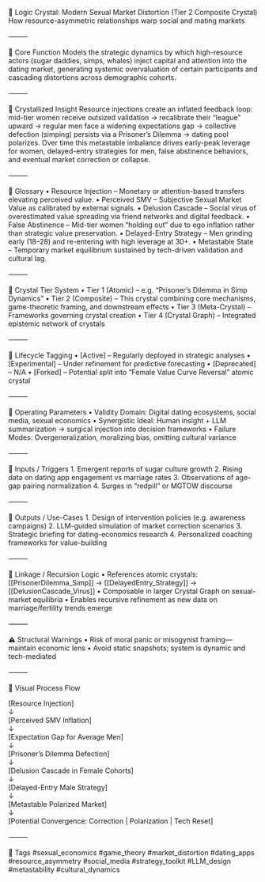 🧊 Logic Crystal: Modern Sexual Market Distortion (Tier 2 Composite Crystal)
How resource-asymmetric relationships warp social and mating markets

⸻

🔹 Core Function
Models the strategic dynamics by which high-resource actors (sugar daddies, simps, whales) inject capital and attention into the dating market, generating systemic overvaluation of certain participants and cascading distortions across demographic cohorts.

⸻

🔹 Crystallized Insight
Resource injections create an inflated feedback loop: mid-tier women receive outsized validation → recalibrate their “league” upward → regular men face a widening expectations gap → collective defection (simping) persists via a Prisoner’s Dilemma → dating pool polarizes. Over time this metastable imbalance drives early-peak leverage for women, delayed-entry strategies for men, false abstinence behaviors, and eventual market correction or collapse.

⸻

🔹 Glossary
• Resource Injection – Monetary or attention-based transfers elevating perceived value.
• Perceived SMV – Subjective Sexual Market Value as calibrated by external signals.
• Delusion Cascade – Social virus of overestimated value spreading via friend networks and digital feedback.
• False Abstinence – Mid-tier women “holding out” due to ego inflation rather than strategic value preservation.
• Delayed-Entry Strategy – Men grinding early (18–28) and re-entering with high leverage at 30+.
• Metastable State – Temporary market equilibrium sustained by tech-driven validation and cultural lag.

⸻

🔹 Crystal Tier System
• Tier 1 (Atomic) – e.g. “Prisoner’s Dilemma in Simp Dynamics”
• Tier 2 (Composite) – This crystal combining core mechanisms, game-theoretic framing, and downstream effects
• Tier 3 (Meta-Crystal) – Frameworks governing crystal creation
• Tier 4 (Crystal Graph) – Integrated epistemic network of crystals

⸻

🔹 Lifecycle Tagging
• [Active] – Regularly deployed in strategic analyses
• [Experimental] – Under refinement for predictive forecasting
• [Deprecated] – N/A
• [Forked] – Potential split into “Female Value Curve Reversal” atomic crystal

⸻

🔹 Operating Parameters
• Validity Domain: Digital dating ecosystems, social media, sexual economics
• Synergistic Ideal: Human insight + LLM summarization → surgical injection into decision frameworks
• Failure Modes: Overgeneralization, moralizing bias, omitting cultural variance

⸻

🔹 Inputs / Triggers
	1.	Emergent reports of sugar culture growth
	2.	Rising data on dating app engagement vs marriage rates
	3.	Observations of age-gap pairing normalization
	4.	Surges in “redpill” or MGTOW discourse

⸻

🔹 Outputs / Use-Cases
	1.	Design of intervention policies (e.g. awareness campaigns)
	2.	LLM-guided simulation of market correction scenarios
	3.	Strategic briefing for dating-economics research
	4.	Personalized coaching frameworks for value-building

⸻

🔹 Linkage / Recursion Logic
• References atomic crystals: [[PrisonerDilemma_Simp]] → [[DelayedEntry_Strategy]] → [[DelusionCascade_Virus]]
• Composable in larger Crystal Graph on sexual-market equilibria
• Enables recursive refinement as new data on marriage/fertility trends emerge

⸻

⚠️ Structural Warnings
• Risk of moral panic or misogynist framing—maintain economic lens
• Avoid static snapshots; system is dynamic and tech-mediated

⸻

🔹 Visual Process Flow

[Resource Injection]  
      ↓  
[Perceived SMV Inflation]  
      ↓  
[Expectation Gap for Average Men]  
      ↓  
[Prisoner’s Dilemma Defection]  
      ↓  
[Delusion Cascade in Female Cohorts]  
      ↓  
[Delayed-Entry Male Strategy]  
      ↓  
[Metastable Polarized Market]  
      ↓  
[Potential Convergence: Correction | Polarization | Tech Reset]


⸻

🔹 Tags
#sexual_economics #game_theory #market_distortion #dating_apps #resource_asymmetry #social_media #strategy_toolkit #LLM_design #metastability #cultural_dynamics
